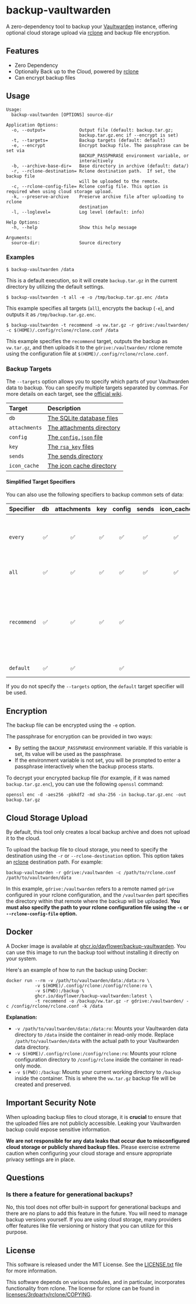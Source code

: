 # backup-vaultwarden

A zero-dependency tool to backup your [Vaultwarden](https://github.com/dani-garcia/vaultwarden) instance, offering optional cloud storage upload via [rclone](https://rclone.org/) and backup file encryption.

## Features

- Zero Dependency
- Optionally Back up to the Cloud, powered by [rclone](https://rclone.org/)
- Can encrypt backup files

## Usage

    Usage:
      backup-vaultwarden [OPTIONS] source-dir

    Application Options:
      -o, --output=             Output file (default: backup.tar.gz;
                                backup.tar.gz.enc if --encrypt is set)
      -t, --targets=            Backup targets (default: default)
      -e, --encrypt             Encrypt backup file. The passphrase can be set via
                                BACKUP_PASSPHRASE environment variable, or
                                interactively
      -b, --archive-base-dir=   Base directory in archive (default: data/)
      -r, --rclone-destination= Rclone destination path.  If set, the backup file
                                will be uploaded to the remote.
      -c, --rclone-config-file= Rclone config file. This option is required when using cloud storage upload.
      -k, --preserve-archive    Preserve archive file after uploading to rclone
                                destination
      -l, --loglevel=           Log level (default: info)

    Help Options:
      -h, --help                Show this help message

    Arguments:
      source-dir:               Source directory

### Examples

    $ backup-vaultwarden /data

This is a default execution, so it will create `backup.tar.gz` in the current directory by utilizing the default settings.

    $ backup-vaultwarden -t all -e -o /tmp/backup.tar.gz.enc /data

This example specifies all targets (`all`), encrypts the backup (`-e`), and outputs it as `/tmp/backup.tar.gz.enc`.

    $ backup-vaultwarden -t recommend -o vw.tar.gz -r gdrive:/vaultwarden/ -c $(HOME)/.config/rclone/rclone.conf /data

This example specifies the `recommend` target, outputs the backup as `vw.tar.gz`, and then uploads it to the `gdrive:/vaultwarden/` rclone remote using the configuration file at `$(HOME)/.config/rclone/rclone.conf`.

### Backup Targets

The `--targets` option allows you to specify which parts of your Vaultwarden data to backup. You can specify multiple targets separated by commas. For more details on each target, see the [official wiki](https://github.com/dani-garcia/vaultwarden/wiki/Backing-up-your-vault).

| Target        | Description                                                                                                              |
| :------------ | :----------------------------------------------------------------------------------------------------------------------- |
| `db`          | [The SQLite database files](https://github.com/dani-garcia/vaultwarden/wiki/Backing-up-your-vault#sqlite-database-files) |
| `attachments` | [The attachments directory](https://github.com/dani-garcia/vaultwarden/wiki/Backing-up-your-vault#the-attachments-dir)   |
| `config`      | [The `config.json` file](https://github.com/dani-garcia/vaultwarden/wiki/Backing-up-your-vault#the-configjson-file)      |
| `key`         | [The `rsa_key` files](https://github.com/dani-garcia/vaultwarden/wiki/Backing-up-your-vault#the-rsa_key-files)           |
| `sends`       | [The sends directory](https://github.com/dani-garcia/vaultwarden/wiki/Backing-up-your-vault#the-sends-dir)               |
| `icon_cache`  | [The icon cache directory](https://github.com/dani-garcia/vaultwarden/wiki/Backing-up-your-vault#the-icon_cache-dir)     |

#### Simplified Target Specifiers

You can also use the following specifiers to backup common sets of data:

| Specifier   | db  | attachments | key | config | sends | icon_cache | Description                                                                                           |
| :---------- | :-: | :---------: | :-: | :----: | :---: | :--------: | :---------------------------------------------------------------------------------------------------- |
| `every`     | ✅  |     ✅      | ✅  |   ✅   |  ✅   |     ✅     | Backs up everything found within the Vaultwarden data directory.                                      |
| `all`       | ✅  |     ✅      | ✅  |   ✅   |  ✅   |     ✅     | Backs up all core data components.                                                                    |
| `recommend` | ✅  |     ✅      | ✅  |   ✅   |       |            | Backs up the components marked as "Backup required" and "Backup recommended" in the Vaultwarden wiki. |
| `default`   | ✅  |     ✅      |     |   ✅   |       |            | The default set of targets.                                                                           |

If you do not specify the `--targets` option, the `default` target specifier will be used.

## Encryption

The backup file can be encrypted using the `-e` option.

The passphrase for encryption can be provided in two ways:

- By setting the `BACKUP_PASSPHRASE` environment variable. If this variable is set, its value will be used as the passphrase.
- If the environment variable is not set, you will be prompted to enter a passphrase interactively when the backup process starts.

To decrypt your encrypted backup file (for example, if it was named `backup.tar.gz.enc`), you can use the following `openssl` command:

    openssl enc -d -aes256 -pbkdf2 -md sha-256 -in backup.tar.gz.enc -out backup.tar.gz

## Cloud Storage Upload

By default, this tool only creates a local backup archive and does not upload it to the cloud.

To upload the backup file to cloud storage, you need to specify the destination using the `-r` or `--rclone-destination` option. This option takes an [rclone](https://rclone.org/) destination path. For example:

    backup-vaultwarden -r gdrive:/vaultwarden -c /path/to/rclone.conf /path/to/vaultwarden/data

In this example, `gdrive:/vaultwarden` refers to a remote named `gdrive` configured in your rclone configuration, and the `/vaultwarden` part specifies the directory within that remote where the backup will be uploaded. **You must also specify the path to your rclone configuration file using the `-c` or `--rclone-config-file` option.**

## Docker

A Docker image is available at [ghcr.io/dayflower/backup-vaultwarden](https://ghcr.io/dayflower/backup-vaultwarden). You can use this image to run the backup tool without installing it directly on your system.

Here's an example of how to run the backup using Docker:

    docker run --rm -v /path/to/vaultwarden/data:/data:ro \
               -v $(HOME)/.config/rclone:/config/rclone:ro \
               -v $(PWD):/backup \
               ghcr.io/dayflower/backup-vaultwarden:latest \
               -t recommend -o /backup/vw.tar.gz -r gdrive:/vaultwarden/ -c /config/rclone/rclone.conf -k /data

**Explanation:**

- `-v /path/to/vaultwarden/data:/data:ro`: Mounts your Vaultwarden data directory to `/data` inside the container in read-only mode. Replace `/path/to/vaultwarden/data` with the actual path to your Vaultwarden data directory.
- `-v $(HOME)/.config/rclone:/config/rclone:ro`: Mounts your rclone configuration directory to `/config/rclone` inside the container in read-only mode.
- `-v $(PWD):/backup`: Mounts your current working directory to `/backup` inside the container. This is where the `vw.tar.gz` backup file will be created and preserved.

## Important Security Note

When uploading backup files to cloud storage, it is **crucial** to ensure that the uploaded files are not publicly accessible. Leaking your Vaultwarden backup could expose sensitive information.

**We are not responsible for any data leaks that occur due to misconfigured cloud storage or publicly shared backup files.** Please exercise extreme caution when configuring your cloud storage and ensure appropriate privacy settings are in place.

## Questions

### Is there a feature for generational backups?

No, this tool does not offer built-in support for generational backups and there are no plans to add this feature in the future. You will need to manage backup versions yourself. If you are using cloud storage, many providers offer features like file versioning or history that you can utilize for this purpose.

## License

This software is released under the MIT License. See the [LICENSE.txt](./LICENSE.txt) file for more information.

This software depends on various modules, and in particular, incorporates functionality from rclone. The license for rclone can be found in [licenses/3rdparty/rclone/COPYING](./licenses/3rdparty/rclone/COPYING).
